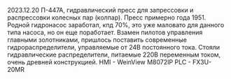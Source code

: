 2023.12.20
П-447А, гидравлический пресс для запрессовки и распрессовки колесных пар (колпар). Пресс примерно года 1951. Родной гидронасос заработал, кпд 70%, это уже маловато для данного типа насоса, но он еще поработает. Взамен пилотов управления главными золотниками,
пришлось поставить современные гидрораспределители, управляемые от 24В постоянного тока. Стояли гидравлические распределители, питаемые 220В переменным током, очень древней конструкцией.
HMI - WeinView M8072IP
PLC - FX3U-20MR
